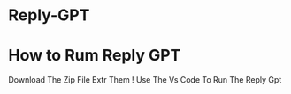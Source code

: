 # Reply-GPT
# How to Rum Reply GPT 

Download The Zip File
Extr Them !
Use The Vs Code To Run The Reply Gpt
